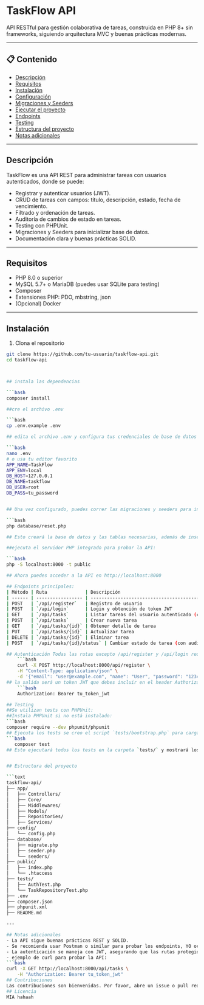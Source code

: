 # TaskFlow API

API RESTful para gestión colaborativa de tareas, construida en PHP 8+ sin frameworks, siguiendo arquitectura MVC y buenas prácticas modernas.

---

## 📋 Contenido

- [Descripción](#descripción)
- [Requisitos](#requisitos)
- [Instalación](#instalación)
- [Configuración](#configuración)
- [Migraciones y Seeders](#migraciones-y-seeders)
- [Ejecutar el proyecto](#ejecutar-el-proyecto)
- [Endpoints](#endpoints)
- [Testing](#testing)
- [Estructura del proyecto](#estructura-del-proyecto)
- [Notas adicionales](#notas-adicionales)

---

## Descripción

TaskFlow es una API REST para administrar tareas con usuarios autenticados, donde se puede:

- Registrar y autenticar usuarios (JWT).
- CRUD de tareas con campos: título, descripción, estado, fecha de vencimiento.
- Filtrado y ordenación de tareas.
- Auditoría de cambios de estado en tareas.
- Testing con PHPUnit.
- Migraciones y Seeders para inicializar base de datos.
- Documentación clara y buenas prácticas SOLID.

---

## Requisitos

- PHP 8.0 o superior
- MySQL 5.7+ o MariaDB (puedes usar SQLite para testing)
- Composer
- Extensiones PHP: PDO, mbstring, json
- (Opcional) Docker

---

## Instalación

1. Clona el repositorio

```bash
git clone https://github.com/tu-usuario/taskflow-api.git
cd taskflow-api



## instala las dependencias

```bash
composer install

##cre el archivo .env

```bash
cp .env.example .env

## edita el archivo .env y configura tus credenciales de base de datos

```bash
nano .env
# o usa tu editor favorito  
APP_NAME=TaskFlow
APP_ENV=local
DB_HOST=127.0.0.1
DB_NAME=taskflow
DB_USER=root
DB_PASS=tu_password


## Una vez configurado, puedes correr las migraciones y seeders para inicializar la base de datos:

```bash
php database/reset.php

## Esto creará la base de datos y las tablas necesarias, además de insertar datos de ejemplo.

##ejecuta el servidor PHP integrado para probar la API:

```bash
php -S localhost:8000 -t public

## Ahora puedes acceder a la API en http://localhost:8000

## Endpoints principales:
| Método | Ruta              | Descripción                                         |
| ------ | ----------------- | --------------------------------------------------- |
| POST   | `/api/register`   | Registro de usuario                                 |
| POST   | `/api/login`      | Login y obtención de token JWT                      |
| GET    | `/api/tasks`      | Listar tareas del usuario autenticado (con filtros) |
| POST   | `/api/tasks`      | Crear nueva tarea                                   |
| GET    | `/api/tasks/{id}` | Obtener detalle de tarea                            |
| PUT    | `/api/tasks/{id}` | Actualizar tarea                                    |
| DELETE | `/api/tasks/{id}` | Eliminar tarea                                      |
| POST   | `/api/tasks/{id}/status` | Cambiar estado de tarea (con auditoría) |

## Autenticación Todas las rutas excepto /api/register y /api/login requieren un header HTTP:
    ```bash
    curl -X POST http://localhost:8000/api/register \
    -H "Content-Type: application/json" \
    -d '{"email": "user@example.com", "name": "User", "password": "123456"}'
## la salida será un token JWT que debes incluir en el header Authorization para las demás peticiones:
    ```bash
    Authorization: Bearer tu_token_jwt

## Testing
##Se utilizan tests con PHPUnit:
##Instala PHPUnit si no está instalado:
```bash
composer require --dev phpunit/phpunit
## Ejecuta los tests se creo el script `tests/bootstrap.php` para cargar el entorno y las dependencias y se corre con el script de PHPUnit:
```bash
   composer test
## Esto ejecutará todos los tests en la carpeta `tests/` y mostrará los resultados.


## Estructura del proyecto

```text
taskflow-api/
├── app/
│   ├── Controllers/
│   ├── Core/
│   ├── Middlewares/
│   ├── Models/
│   ├── Repositories/
│   ├── Services/
├── config/
│   └── config.php
├── database/
│   ├── migrate.php
│   ├── seeder.php
│   └── seeders/
├── public/
│   ├── index.php
│   └── .htaccess
├── tests/
│   ├── AuthTest.php
│   └── TaskRepositoryTest.php
├── .env
├── composer.json
├── phpunit.xml
├── README.md

---

## Notas adicionales    
- La API sigue buenas prácticas REST y SOLID.
- Se recomienda usar Postman o similar para probar los endpoints, YO ocupe curl para las pruebas.
- La autenticación se maneja con JWT, asegurando que las rutas protegidas solo sean accesibles para usuarios autenticados.
- ejemplo de curl para probar la API:
```bash
curl -X GET http://localhost:8000/api/tasks \
    -H "Authorization: Bearer tu_token_jwt"
## Contribuciones
Las contribuciones son bienvenidas. Por favor, abre un issue o pull request si encuentras algún error o tienes una mejora.
## Licencia
MIA hahaah



